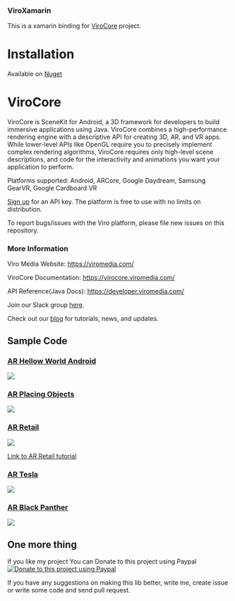 ### ViroXamarin
This is a xamarin binding for [ViroCore](https://github.com/viromedia/virocore) project.

#  Installation

Available on [Nuget](https://www.nuget.org/packages/ViroCoreBinding) 

ViroCore
=====================

ViroCore is SceneKit for Android, a 3D framework for developers to build immersive applications using Java. ViroCore combines a high-performance rendering engine with a descriptive API for creating 3D, AR, and VR apps. While lower-level APIs like OpenGL require you to precisely implement complex rendering algorithms, ViroCore requires only high-level scene descriptions, and code for the interactivity and animations you want your application to perform.

Platforms supported:
Android, ARCore, Google Daydream, Samsung GearVR, Google Cardboard VR

[Sign up](https://viromedia.com/signup) for an API key. The platform is free to use with no limits on distribution.

To report bugs/issues with the Viro platform, please file new issues on this repository.

### More Information

Viro Media Website: https://viromedia.com/

ViroCore Documentation: https://virocore.viromedia.com/

API Reference(Java Docs): https://developer.viromedia.com/

Join our Slack group [here](https://join.slack.com/t/virodevelopers/shared_invite/enQtMzI3MzgwNDM2NDM5LTBiOTRkMDg0Zjc0ODIyYTAxZDczYzFmODJhMDUxZjVhOTk0NGVhMjNlZTY0ZjkxNjMzZGEyNDNlYzc4ZTkzNzQ).

Check out our [blog](https://blog.viromedia.com/) for tutorials, news, and updates.

## Sample Code

### [AR Hellow World Android](https://github.com/xracer007/ViroXamarin/tree/master/ARHelloWorld)

<a href="https://github.com/xracer007/ViroXamarin/tree/master/ARHelloWorld">
<img src="https://raw.githubusercontent.com/viromedia/virocore/master/ARHelloWorldAndroid/ViroARPlanesDemoActivity.gif">
</a>

### [AR Placing Objects](https://github.com/xracer007/ViroXamarin/tree/master/ARPlacingObjects)

<a href="https://github.com/xracer007/ViroXamarin/tree/master/ARPlacingObjects">
<img src="https://raw.githubusercontent.com/viromedia/virocore/master/ARPlacingObjects/ViroARHitTestDemoActivity.gif">
</a>

### [AR Retail](https://github.com/xracer007/ViroXamarin/tree/master/ARRetail)

<a href="https://github.com/xracer007/ViroXamarin/tree/master/ARRetail">
<img src="https://raw.githubusercontent.com/viromedia/virocore/master/ARRetail/ARRetailActivity.gif">
</a>

[Link to AR Retail tutorial](https://blog.viromedia.com/tutorial-how-to-build-amazons-ar-view-for-arcore-android-using-virocore-and-java-ba1cc3ff2d87)

### [AR Tesla](https://github.com/xracer007/ViroXamarin/tree/master/ARTesla)

<a href="https://github.com/xracer007/ViroXamarin/tree/master/ARTesla">
<img src="https://github.com/viromedia/virocore/blob/master/ARTesla/viro_car_marker_demo.gif">
</a>

### [AR Black Panther](https://github.com/xracer007/ViroXamarin/tree/master/ARBlackPanther)

<a href="https://github.com/xracer007/ViroXamarin/tree/master/ARBlackPanther">
<img src="https://github.com/viromedia/virocore/blob/master/ARBlackPanther/viro_black_panther_marker_demo.gif">
</a>

## One more thing

If you like my project You can Donate to this project using Paypal [![Donate to this project using Paypal](https://camo.githubusercontent.com/11b2f47d7b4af17ef3a803f57c37de3ac82ac039/68747470733a2f2f696d672e736869656c64732e696f2f62616467652f70617970616c2d646f6e6174652d79656c6c6f772e737667)](https://www.paypal.me/aliparsa64)

If you have any suggestions on making this lib better, write me, create issue or write some code and send pull request.
